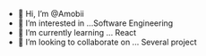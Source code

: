 - 👋 Hi, I’m @Amobii
- 👀 I’m interested in ...Software Engineering 
- 🌱 I’m currently learning ... React 
- 💞️ I’m looking to collaborate on ... Several project 

<!---
Amobii/Amobii is a ✨ special ✨ repository because its `README.md` (this file) appears on your GitHub profile.
You can click the Preview link to take a look at your changes.
--->
